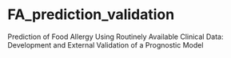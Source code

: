 # FA_prediction_validation
Prediction of Food Allergy Using Routinely Available Clinical Data: Development and External Validation of a Prognostic Model
